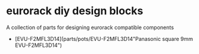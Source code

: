 # eurorack diy design blocks
A collection of parts for designing eurorack compatible components

* [EVU-F2MFL3D14](parts/pots/EVU-F2MFL3D14"Panasonic square 9mm EVU-F2MFL3D14")
